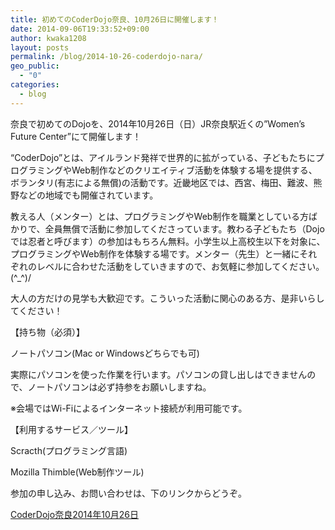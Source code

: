 ```yaml
---
title: 初めてのCoderDojo奈良、10月26日に開催します！
date: 2014-09-06T19:33:52+09:00
author: kwaka1208
layout: posts
permalink: /blog/2014-10-26-coderdojo-nara/
geo_public:
  - "0"
categories:
  - blog
---
```

奈良で初めてのDojoを、2014年10月26日（日）JR奈良駅近くの&#8221;Women&#8217;s Future Center&#8221;にて開催します！

&#8220;CoderDojo&#8221;とは、アイルランド発祥で世界的に拡がっている、子どもたちにプログラミングやWeb制作などのクリエイティブ活動を体験する場を提供する、ボランタリ(有志による無償)の活動です。近畿地区では、西宮、梅田、難波、熊野などの地域でも開催されています。

教える人（メンター）とは、プログラミングやWeb制作を職業としている方ばかりで、全員無償で活動に参加してくださっています。教わる子どもたち（Dojoでは忍者と呼びます）の参加はもちろん無料。小学生以上高校生以下を対象に、プログラミングやWeb制作を体験する場です。メンター（先生）と一緒にそれぞれのレベルに合わせた活動をしていきますので、お気軽に参加してください。 (^_^)/

大人の方だけの見学も大歓迎です。こういった活動に関心のある方、是非いらしてください！

【持ち物（必須）】
  
ノートパソコン(Mac or Windowsどちらでも可)
  
実際にパソコンを使った作業を行います。パソコンの貸し出しはできませんので、ノートパソコンは必ず持参をお願いしますね。
  
※会場ではWi-Fiによるインターネット接続が利用可能です。

【利用するサービス／ツール】
  
Scracth(プログラミング言語)
  
Mozilla Thimble(Web制作ツール)

参加の申し込み、お問い合わせは、下のリンクからどうぞ。
  
[CoderDojo奈良2014年10月26日](http://coderdojo-nara.doorkeeper.jp/events/15062)